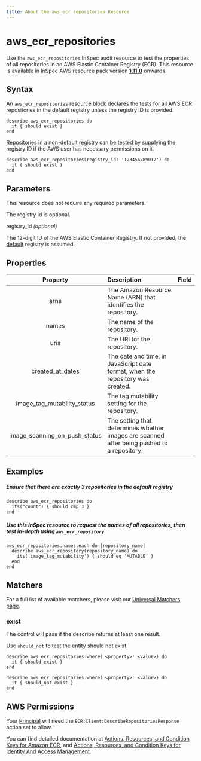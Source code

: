 ```yaml
---
title: About the aws_ecr_repositories Resource
---
```


# aws\_ecr\_repositories

Use the `aws_ecr_repositories` InSpec audit resource to test the properties of all repositories in an AWS Elastic Container Registry (ECR).
This resource is available in InSpec AWS resource pack version **[1.11.0](https://github.com/inspec/inspec-aws/releases/tag/v1.11.0)** onwards.

## Syntax

An `aws_ecr_repositories` resource block declares the tests for all AWS ECR repositories in the default registry unless the registry ID is provided.

    describe aws_ecr_repositories do
      it { should exist }
    end

Repositories in a non-default registry can be tested by supplying the registry ID if the AWS user has necessary permissions on it.  

    describe aws_ecr_repositories(registry_id: '123456789012') do
      it { should exist }
    end

## Parameters

This resource does not require any required parameters.

The registry id is optional.

registry_id _(optional)_

The 12-digit ID of the AWS Elastic Container Registry. If not provided, the [default](https://docs.aws.amazon.com/AmazonECR/latest/APIReference/API_DescribeRepositories.html) registry is assumed.  

## Properties

| Property | Description | Field |
| :---: | :--- | :---: |
|arns                                 | The Amazon Resource Name (ARN) that identifies the repository.|
|names                                | The name of the repository.|
|uris                                 | The URI for the repository. |
|created\_at\_dates                   | The date and time, in JavaScript date format, when the repository was created. |
|image\_tag\_mutability\_status       | The tag mutability setting for the repository. |
|image\_scanning\_on\_push\_status    | The setting that determines whether images are scanned after being pushed to a repository. |


## Examples

##### Ensure that there are exactly 3 repositories in the default registry
    describe aws_ecr_repositories do
      its("count") { should cmp 3 }
    end
    
##### Use this InSpec resource to request the names of all repositories, then test in-depth using `aws_ecr_repository`.

    aws_ecr_repositories.names.each do |repository_name|
      describe aws_ecr_repository(repository_name) do
        its('image_tag_mutability') { should eq 'MUTABLE' }
      end
    end
    
## Matchers

For a full list of available matchers, please visit our [Universal Matchers page](https://www.inspec.io/docs/reference/matchers/). 

### exist

The control will pass if the describe returns at least one result.

Use `should_not` to test the entity should not exist.

    describe aws_ecr_repositories.where( <property>: <value>) do
      it { should exist }
    end
      
    describe aws_ecr_repositories.where( <property>: <value>) do
      it { should_not exist }
    end
        
## AWS Permissions

Your [Principal](https://docs.aws.amazon.com/IAM/latest/UserGuide/intro-structure.html#intro-structure-principal) will need the `ECR:Client:DescribeRepositoriesResponse` action set to allow.

You can find detailed documentation at [Actions, Resources, and Condition Keys for Amazon ECR](https://docs.aws.amazon.com/AmazonECR/latest/APIReference/API_Operations.html), and [Actions, Resources, and Condition Keys for Identity And Access Management](https://docs.aws.amazon.com/IAM/latest/UserGuide/list_identityandaccessmanagement.html).

